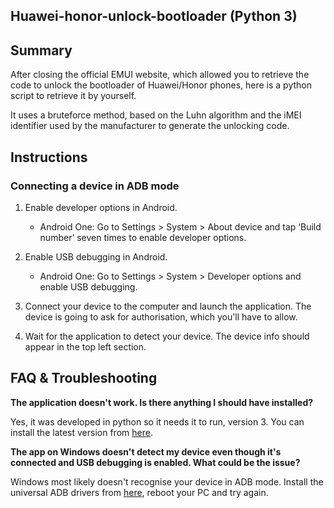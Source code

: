 ## Huawei-honor-unlock-bootloader (Python 3)

## Summary

After closing the official EMUI website, which allowed you to retrieve the code to unlock the bootloader of Huawei/Honor phones, here is a python script to retrieve it by yourself.

It uses a bruteforce method, based on the Luhn algorithm and the iMEI identifier used by the manufacturer to generate the unlocking code.

## Instructions

### Connecting a device in ADB mode

1. Enable developer options in Android.

    * Android One: Go to Settings > System > About device and tap ‘Build number’ seven times to enable developer options.

2. Enable USB debugging in Android.

    * Android One: Go to Settings > System > Developer options and enable USB debugging.

3. Connect your device to the computer and launch the application. The device is going to ask for authorisation, which you'll have to allow.

4. Wait for the application to detect your device. The device info should appear in the top left section.

## FAQ & Troubleshooting

**The application doesn't work. Is there anything I should have installed?**

Yes, it was developed in python so it needs it to run, version 3. You can install the latest version from [here](https://www.python.org/downloads/).

**The app on Windows doesn't detect my device even though it's connected and USB debugging is enabled. What could be the issue?**

Windows most likely doesn't recognise your device in ADB mode. Install the universal ADB drivers from [here](http://dl.adbdriver.com/upload/adbdriver.zip), reboot your PC and try again.
